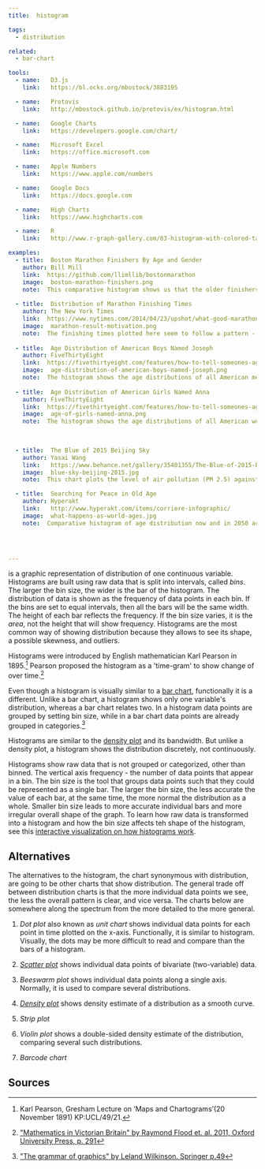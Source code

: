 ```yaml
---
title:  histogram

tags: 
  - distribution

related:
  - bar-chart

tools:
  - name:   D3.js
    link:   https://bl.ocks.org/mbostock/3883195

  - name:   Protovis
    link:   http://mbostock.github.io/protovis/ex/histogram.html

  - name:   Google Charts
    link:   https://developers.google.com/chart/

  - name:   Microsoft Excel
    link:   https://office.microsoft.com

  - name:   Apple Numbers
    link:   https://www.apple.com/numbers

  - name:   Google Docs
    link:   https://docs.google.com

  - name:   High Charts
    link:   https://www.highcharts.com

  - name:   R
    link:   http://www.r-graph-gallery.com/83-histogram-with-colored-tail/

examples:
  - title:  Boston Marathon Finishers By Age and Gender
    author: Bill Mill
    link:  https://github.com/llimllib/bostonmarathon
    image:  boston-marathon-finishers.png
    note:  This comparative histogram shows us that the older finishers are male, or it could be that older women do not even enter the race.
 
  - title:  Distribution of Marathon Finishing Times
    author: The New York Times
    link:  https://www.nytimes.com/2014/04/23/upshot/what-good-marathons-and-bad-investments-have-in-common.html?_r=0
    image:  marathon-result-motivation.png
    note:  The finishing times plotted here seem to follow a pattern - there is a drop in people finishing after every round number.
 
  - title:  Age Distribution of American Boys Named Joseph
    author: FiveThirtyEight
    link:  https://fivethirtyeight.com/features/how-to-tell-someones-age-when-all-you-know-is-her-name
    image:  age-distribution-of-american-boys-named-joseph.png
    note:  The histogram shows the age distributions of all American men named Joseph who were alive in 2014. Most alive Josephs were 37 years old. Above the histogram, a line chart shows how many Josephs were born each year, with a peak in 1914.
  
  - title:  Age Distribution of American Girls Named Anna
    author: FiveThirtyEight
    link:  https://fivethirtyeight.com/features/how-to-tell-someones-age-when-all-you-know-is-her-name
    image:  age-of-girls-named-anna.png
    note:  The histogram shows the age distributions of all American women named Anna who were alive in 2014. (Anna happens to be an extraordinarily enduring name, with about a quarter of Annas being under age 14 and a quarter over the age 62 in 2014. You can see this in the box plot examples.) Most alive Annas were 31 years old. Above the histogram, a line chart shows how many Annas were born a year.
    

    
  - title:  The Blue of 2015 Beijing Sky
    author: Yasai Wang
    link:   https://www.behance.net/gallery/35401355/The-Blue-of-2015-Beijing-Sky
    image:  blue-sky-beijing-2015.jpg
    note:  This chart plots the level of air pollution (PM 2.5) against the color of the sky. The circular layout here creates the feeling of the cyclical nature of the calendar, but it also makes the bars of the histogram more difficult to compare. Still, we can see on a macro level that winter sees higher levels of pollution.

  - title:  Searching for Peace in Old Age
    author: Hyperakt
    link:   http://www.hyperakt.com/items/corriere-infographic/
    image:  what-happens-as-world-ages.jpg
    note:  Comparative histogram of age distribution now and in 2050 across all parts of the world.


 

---
```


is a graphic representation of distribution of one continuous variable. Histograms are built using raw data that is split into intervals, called *bins*. The larger the bin size, the wider is the bar of the histogram. The distribution of data is shown as the frequency of data points in each bin. If the bins are set to equal intervals, then all the bars will be the same width. The height of each bar reflects the frequency. If the bin size varies, it is the *area*, not the height that will show frequency.
Histograms are the most common way of showing distribution because they allows to see its shape, a possible skewness, and outliers.

<!--more-->
Histograms were introduced by English mathematician Karl Pearson in 1895.[^pearson] Pearson proposed the histogram as a  'time-gram' to show change of over time.[^flood]

Even though a histogram is visually similar to a [bar chart](/bar-chart), functionally it is a different. Unlike a bar chart, a histogram shows only one variable's distribution, whereas a bar chart relates two. In a histogram data points are grouped by setting bin size, while in a bar chart data points are already grouped in categories.[^wilkinson] 

Histograms are similar to the [density plot](/density-plot) and its bandwidth. But unlike a density plot, a histogram shows the distribution discretely, not continuously.

Histograms show raw data that is not grouped or categorized, other than binned. The vertical axis frequency - the number of data points that appear in a bin. The bin size is the tool that groups data points such that they could be represented as a single bar. The larger the bin size, the less accurate the value of each bar, at the same time, the more normal the distribution as a whole. Smaller bin size leads to more accurate individual bars and more irregular overall shape of the graph. To learn how raw data is transformed into a histogram and how the bin size affects teh shape of the histogram, see this [interactive visualization on how histograms work](http://tinlizzie.org/histograms).

## Alternatives
The alternatives to the histogram, the chart synonymous with distribution, are going to be other charts that show distribution.
The general trade off between distribution charts is that the more individual data points we see, the less the overall pattern is clear, and vice versa. The charts below are somewhere along the spectrum from the more detailed to the more general.

1. *Dot plot* also known as *unit chart* shows individual data points for each point in time plotted on the x-axis. Functionally, it is similar to histogram. Visually, the dots may be more difficult to read and compare than the bars of a histogram.

2. [*Scatter plot*](/scatter-plot) shows individual data points of bivariate (two-variable) data.
3. *Beeswarm plot* shows individual data points along a single axis. Normally, it is used to compare several distributions.
4. [*Density plot*](/density-plot) shows density estimate of a distribution as a smooth curve.
5. *Strip plot*
6. *Violin plot* shows a double-sided density estimate of the distribution, comparing several such distributions.
7. *Barcode chart*

## Sources
[^pearson]: Karl Pearson, Gresham Lecture on ‘Maps and Chartograms’(20 November 1891) KP:UCL/49/21.
[^flood]: ["Mathematics in Victorian Britain" by Raymond Flood et. al. 2011, Oxford University Press, p. 291](https://books.google.fr/books?id=l5YiddUUfl4C)
[^wilkinson]:  ["The grammar of graphics" by Leland Wilkinson. Springer p.49](https://www.cs.uic.edu/~wilkinson/TheGrammarOfGraphics/GOG.html)

